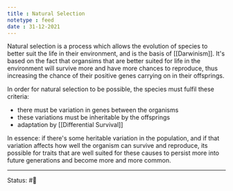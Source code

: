 ```yaml
---
title : Natural Selection
notetype : feed
date : 31-12-2021
---
```


Natural selection is a process which allows the evolution of species to better suit the life in their environment, and is the basis of [[Darwinism]]. It's based on the fact that organsims that are better suited for life in the environment will survive more and have more chances to reproduce, thus increasing the chance of their positive genes carrying on in their offsprings.

In order for natural selection to be possible, the species must fulfil these criteria:
- there must be variation in genes between the organisms
- these variations must be inheritable by the offsprings
- adaptation by [[Differential Survival]]

In essence: if there's some heritable variation in the population, and if that variation affects how well the organism can survive and reproduce, its possible for traits that are well suited for these causes to persist more into future generations and become more and more common.







-----

Status: #🌱 


